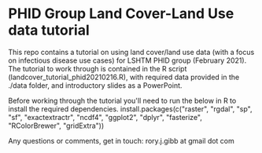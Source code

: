 # PHID Group Land Cover-Land Use data tutorial

This repo contains a tutorial on using land cover/land use data (with a focus on infectious disease use cases) for LSHTM PHID group (February 2021). The tutorial to work through is contained in the R script (landcover_tutorial_phid20210216.R), with required data provided in the ./data folder, and introductory slides as a PowerPoint.

Before working through the tutorial you'll need to run the below in R to install the required dependencies.
install.packages(c("raster", "rgdal", "sp", "sf", "exactextractr", "ncdf4", "ggplot2", "dplyr", "fasterize", "RColorBrewer", "gridExtra"))

Any questions or comments, get in touch: rory.j.gibb at gmail dot com


